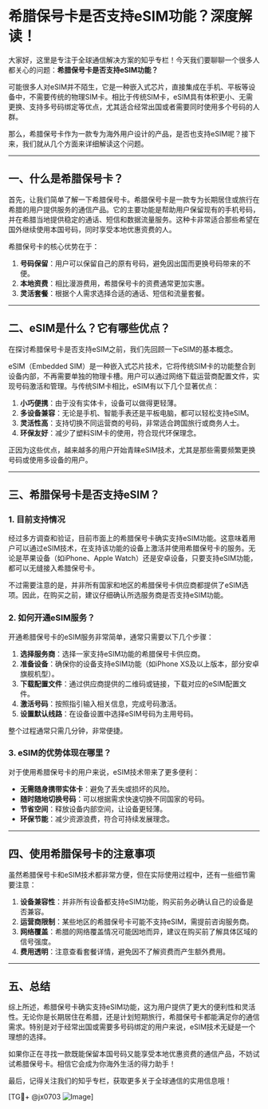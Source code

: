 # 希腊保号卡是否支持eSIM功能？深度解读！

大家好，这里是专注于全球通信解决方案的知乎专栏！今天我们要聊聊一个很多人都关心的问题：**希腊保号卡是否支持eSIM功能？**

可能很多人对eSIM并不陌生，它是一种嵌入式芯片，直接集成在手机、平板等设备中，不需要传统的物理SIM卡。相比于传统SIM卡，eSIM具有体积更小、无需更换、支持多号码绑定等优点，尤其适合经常出国或者需要同时使用多个号码的人群。

那么，希腊保号卡作为一款专为海外用户设计的产品，是否也支持eSIM呢？接下来，我们就从几个方面来详细解读这个问题。

---

## 一、什么是希腊保号卡？

首先，让我们简单了解一下希腊保号卡。希腊保号卡是一款专为长期居住或旅行在希腊的用户提供服务的通信产品。它的主要功能是帮助用户保留现有的手机号码，并在希腊当地提供稳定的通话、短信和数据流量服务。这种卡非常适合那些希望在国外继续使用本国号码，同时享受本地优惠资费的人。

希腊保号卡的核心优势在于：
1. **号码保留**：用户可以保留自己的原有号码，避免因出国而更换号码带来的不便。
2. **本地资费**：相比漫游费用，希腊保号卡的资费通常更加实惠。
3. **灵活套餐**：根据个人需求选择合适的通话、短信和流量套餐。

---

## 二、eSIM是什么？它有哪些优点？

在探讨希腊保号卡是否支持eSIM之前，我们先回顾一下eSIM的基本概念。

eSIM（Embedded SIM）是一种嵌入式芯片技术，它将传统SIM卡的功能整合到设备内部，不再需要单独的物理卡槽。用户可以通过网络下载运营商配置文件，实现号码激活和管理。与传统SIM卡相比，eSIM有以下几个显著优点：

1. **小巧便携**：由于没有实体卡，设备可以做得更轻薄。
2. **多设备兼容**：无论是手机、智能手表还是平板电脑，都可以轻松支持eSIM。
3. **灵活性高**：支持切换不同运营商的号码，非常适合跨国旅行或商务人士。
4. **环保友好**：减少了塑料SIM卡的使用，符合现代环保理念。

正因为这些优点，越来越多的用户开始青睐eSIM技术，尤其是那些需要频繁更换号码或使用多设备的用户。

---

## 三、希腊保号卡是否支持eSIM？

### 1. 目前支持情况

经过多方调查和验证，目前市面上的希腊保号卡确实支持eSIM功能。这意味着用户可以通过eSIM技术，在支持该功能的设备上激活并使用希腊保号卡的服务。无论是苹果设备（如iPhone、Apple Watch）还是安卓设备，只要支持eSIM功能，都可以无缝接入希腊保号卡。

不过需要注意的是，并非所有国家和地区的希腊保号卡供应商都提供了eSIM选项。因此，在购买之前，建议仔细确认所选服务商是否支持eSIM功能。

### 2. 如何开通eSIM服务？

开通希腊保号卡的eSIM服务非常简单，通常只需要以下几个步骤：

1. **选择服务商**：选择一家支持eSIM功能的希腊保号卡供应商。
2. **准备设备**：确保你的设备支持eSIM功能（如iPhone XS及以上版本，部分安卓旗舰机型）。
3. **下载配置文件**：通过供应商提供的二维码或链接，下载对应的eSIM配置文件。
4. **激活号码**：按照指引输入相关信息，完成号码激活。
5. **设置默认线路**：在设备设置中选择eSIM号码为主用号码。

整个过程通常只需几分钟，非常便捷。

### 3. eSIM的优势体现在哪里？

对于使用希腊保号卡的用户来说，eSIM技术带来了更多便利：

- **无需随身携带实体卡**：避免了丢失或损坏的风险。
- **随时随地切换号码**：可以根据需求快速切换不同国家的号码。
- **节省空间**：释放设备内部空间，让设备更轻薄。
- **环保节能**：减少资源浪费，符合可持续发展理念。

---

## 四、使用希腊保号卡的注意事项

虽然希腊保号卡和eSIM技术都非常方便，但在实际使用过程中，还有一些细节需要注意：

1. **设备兼容性**：并非所有设备都支持eSIM功能，购买前务必确认自己的设备是否兼容。
2. **运营商限制**：某些地区的希腊保号卡可能不支持eSIM，需提前咨询服务商。
3. **网络覆盖**：希腊的网络覆盖情况可能因地而异，建议在购买前了解具体区域的信号强度。
4. **费用透明**：注意查看套餐详情，避免因不了解资费而产生额外费用。

---

## 五、总结

综上所述，希腊保号卡确实支持eSIM功能，这为用户提供了更大的便利性和灵活性。无论你是长期居住在希腊，还是计划短期旅行，希腊保号卡都能满足你的通信需求。特别是对于经常出国或需要多号码绑定的用户来说，eSIM技术无疑是一个理想的选择。

如果你正在寻找一款既能保留本国号码又能享受本地优惠资费的通信产品，不妨试试希腊保号卡。相信它会成为你海外生活的得力助手！

最后，记得关注我们的知乎专栏，获取更多关于全球通信的实用信息哦！

[TG💪+ @jx0703 ![Image](https://github.com/user-attachments/assets/dbca1d08-cadb-493c-b0ec-ad6f7a83f270)]